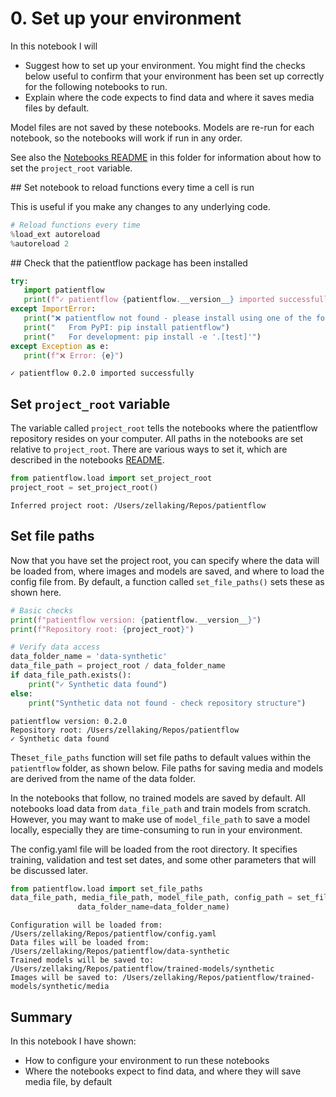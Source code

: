 # 0. Set up your environment

In this notebook I will

- Suggest how to set up your environment. You might find the checks below useful to confirm that your environment has been set up correctly for the following notebooks to run.
- Explain where the code expects to find data and where it saves media files by default.

Model files are not saved by these notebooks. Models are re-run for each notebook, so the notebooks will work if run in any order.

See also the [Notebooks README](README.md) in this folder for information about how to set the `project_root` variable.

## Set notebook to reload functions every time a cell is run

This is useful if you make any changes to any underlying code.

```python
# Reload functions every time
%load_ext autoreload
%autoreload 2
```

## Check that the patientflow package has been installed

```python
try:
   import patientflow
   print(f"✓ patientflow {patientflow.__version__} imported successfully")
except ImportError:
   print("❌ patientflow not found - please install using one of the following methods:")
   print("   From PyPI: pip install patientflow")
   print("   For development: pip install -e '.[test]'")
except Exception as e:
   print(f"❌ Error: {e}")
```

    ✓ patientflow 0.2.0 imported successfully

## Set `project_root` variable

The variable called `project_root` tells the notebooks where the patientflow repository resides on your computer. All paths in the notebooks are set relative to `project_root`. There are various ways to set it, which are described in the notebooks [README](README.md).

```python
from patientflow.load import set_project_root
project_root = set_project_root()
```

    Inferred project root: /Users/zellaking/Repos/patientflow

## Set file paths

Now that you have set the project root, you can specify where the data will be loaded from, where images and models are saved, and where to load the config file from. By default, a function called `set_file_paths()` sets these as shown here.

```python
# Basic checks
print(f"patientflow version: {patientflow.__version__}")
print(f"Repository root: {project_root}")

# Verify data access
data_folder_name = 'data-synthetic'
data_file_path = project_root / data_folder_name
if data_file_path.exists():
    print("✓ Synthetic data found")
else:
    print("Synthetic data not found - check repository structure")
```

    patientflow version: 0.2.0
    Repository root: /Users/zellaking/Repos/patientflow
    ✓ Synthetic data found

The`set_file_paths` function will set file paths to default values within the `patientflow` folder, as shown below. File paths for saving media and models are derived from the name of the data folder.

In the notebooks that follow, no trained models are saved by default. All notebooks load data from `data_file_path` and train models from scratch. However, you may want to make use of `model_file_path` to save a model locally, especially they are time-consuming to run in your environment.

The config.yaml file will be loaded from the root directory. It specifies training, validation and test set dates, and some other parameters that will be discussed later.

```python
from patientflow.load import set_file_paths
data_file_path, media_file_path, model_file_path, config_path = set_file_paths(project_root,
               data_folder_name=data_folder_name)
```

    Configuration will be loaded from: /Users/zellaking/Repos/patientflow/config.yaml
    Data files will be loaded from: /Users/zellaking/Repos/patientflow/data-synthetic
    Trained models will be saved to: /Users/zellaking/Repos/patientflow/trained-models/synthetic
    Images will be saved to: /Users/zellaking/Repos/patientflow/trained-models/synthetic/media

## Summary

In this notebook I have shown:

- How to configure your environment to run these notebooks
- Where the notebooks expect to find data, and where they will save media file, by default
